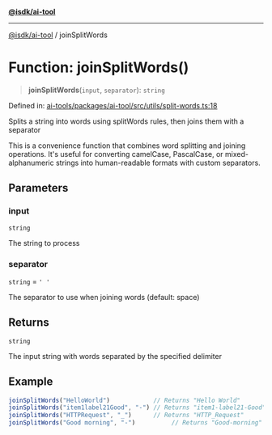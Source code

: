[**@isdk/ai-tool**](../README.md)

***

[@isdk/ai-tool](../globals.md) / joinSplitWords

# Function: joinSplitWords()

> **joinSplitWords**(`input`, `separator`): `string`

Defined in: [ai-tools/packages/ai-tool/src/utils/split-words.ts:18](https://github.com/isdk/ai-tool.js/blob/a24331161aecd2d7bbd8dc9f9cd3d984871261cb/src/utils/split-words.ts#L18)

Splits a string into words using splitWords rules, then joins them with a separator

This is a convenience function that combines word splitting and joining operations.
It's useful for converting camelCase, PascalCase, or mixed-alphanumeric strings
into human-readable formats with custom separators.

## Parameters

### input

`string`

The string to process

### separator

`string` = `' '`

The separator to use when joining words (default: space)

## Returns

`string`

The input string with words separated by the specified delimiter

## Example

```ts
joinSplitWords("HelloWorld")            // Returns "Hello World"
joinSplitWords("item1label21Good", "-") // Returns "item1-label21-Good"
joinSplitWords("HTTPRequest", "_")      // Returns "HTTP_Request"
joinSplitWords("Good morning", "-")          // Returns "Good-morning"
```
